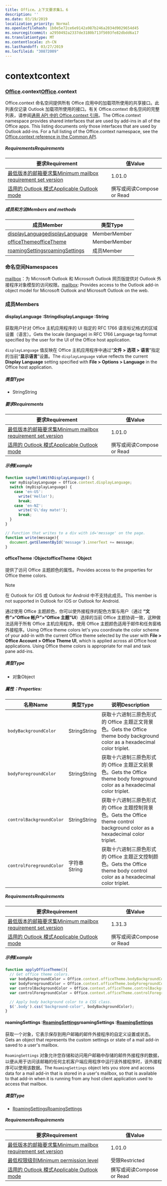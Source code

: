 ```yaml
---
title: Office。上下文要求集1。6
description: ''
ms.date: 03/19/2019
localization_priority: Normal
ms.openlocfilehash: 1b0e5e72ce6e9142a987b246a2034d9029654d45
ms.sourcegitcommit: a2950492a2337de3180b713f5693fe82dbdd6a17
ms.translationtype: MT
ms.contentlocale: zh-CN
ms.lasthandoff: 03/27/2019
ms.locfileid: "30872009"
---
```

# <a name="context"></a><span data-ttu-id="479c4-102">context</span><span class="sxs-lookup"><span data-stu-id="479c4-102">context</span></span>

### <a name="officeofficemdcontext"></a><span data-ttu-id="479c4-103">[Office](Office.md).context</span><span class="sxs-lookup"><span data-stu-id="479c4-103">[Office](Office.md).context</span></span>

<span data-ttu-id="479c4-p101">Office.context 命名空间提供所有 Office 应用中的加载项所使用的共享接口。此列表仅记录 Outlook 加载项所使用的接口。有关 Office.context 命名空间的完整列表，请参阅[通用 API 中的 Office.context 引用](/javascript/api/office/office.context)。</span><span class="sxs-lookup"><span data-stu-id="479c4-p101">The Office.context namespace provides shared interfaces that are used by add-ins in all of the Office apps. This listing documents only those interfaces that are used by Outlook add-ins. For a full listing of the Office.context namespace, see the [Office.context reference in the Common API](/javascript/api/office/office.context).</span></span>

##### <a name="requirements"></a><span data-ttu-id="479c4-106">Requirements</span><span class="sxs-lookup"><span data-stu-id="479c4-106">Requirements</span></span>

|<span data-ttu-id="479c4-107">要求</span><span class="sxs-lookup"><span data-stu-id="479c4-107">Requirement</span></span>| <span data-ttu-id="479c4-108">值</span><span class="sxs-lookup"><span data-stu-id="479c4-108">Value</span></span>|
|---|---|
|[<span data-ttu-id="479c4-109">最低版本的邮箱要求集</span><span class="sxs-lookup"><span data-stu-id="479c4-109">Minimum mailbox requirement set version</span></span>](/office/dev/add-ins/reference/requirement-sets/outlook-api-requirement-sets)| <span data-ttu-id="479c4-110">1.0</span><span class="sxs-lookup"><span data-stu-id="479c4-110">1.0</span></span>|
|[<span data-ttu-id="479c4-111">适用的 Outlook 模式</span><span class="sxs-lookup"><span data-stu-id="479c4-111">Applicable Outlook mode</span></span>](/outlook/add-ins/#extension-points)| <span data-ttu-id="479c4-112">撰写或阅读</span><span class="sxs-lookup"><span data-stu-id="479c4-112">Compose or Read</span></span>|

##### <a name="members-and-methods"></a><span data-ttu-id="479c4-113">成员和方法</span><span class="sxs-lookup"><span data-stu-id="479c4-113">Members and methods</span></span>

| <span data-ttu-id="479c4-114">成员</span><span class="sxs-lookup"><span data-stu-id="479c4-114">Member</span></span> | <span data-ttu-id="479c4-115">类型</span><span class="sxs-lookup"><span data-stu-id="479c4-115">Type</span></span> |
|--------|------|
| [<span data-ttu-id="479c4-116">displayLanguage</span><span class="sxs-lookup"><span data-stu-id="479c4-116">displayLanguage</span></span>](#displaylanguage-string) | <span data-ttu-id="479c4-117">Member</span><span class="sxs-lookup"><span data-stu-id="479c4-117">Member</span></span> |
| [<span data-ttu-id="479c4-118">officeTheme</span><span class="sxs-lookup"><span data-stu-id="479c4-118">officeTheme</span></span>](#officetheme-object) | <span data-ttu-id="479c4-119">Member</span><span class="sxs-lookup"><span data-stu-id="479c4-119">Member</span></span> |
| [<span data-ttu-id="479c4-120">roamingSettings</span><span class="sxs-lookup"><span data-stu-id="479c4-120">roamingSettings</span></span>](#roamingsettings-roamingsettings) | <span data-ttu-id="479c4-121">成员</span><span class="sxs-lookup"><span data-stu-id="479c4-121">Member</span></span> |

### <a name="namespaces"></a><span data-ttu-id="479c4-122">命名空间</span><span class="sxs-lookup"><span data-stu-id="479c4-122">Namespaces</span></span>

<span data-ttu-id="479c4-123">[mailbox](office.context.mailbox.md)：为 Microsoft Outlook 和 Microsoft Outlook 网页版提供对 Outlook 外接程序对象模型的访问权限。</span><span class="sxs-lookup"><span data-stu-id="479c4-123">[mailbox](office.context.mailbox.md): Provides access to the Outlook add-in object model for Microsoft Outlook and Microsoft Outlook on the web.</span></span>

### <a name="members"></a><span data-ttu-id="479c4-124">成员</span><span class="sxs-lookup"><span data-stu-id="479c4-124">Members</span></span>

####  <a name="displaylanguage-string"></a><span data-ttu-id="479c4-125">displayLanguage :String</span><span class="sxs-lookup"><span data-stu-id="479c4-125">displayLanguage :String</span></span>

<span data-ttu-id="479c4-126">获取用户针对 Office 主机应用程序的 UI 指定的 RFC 1766 语言标记格式的区域设置（语言）。</span><span class="sxs-lookup"><span data-stu-id="479c4-126">Gets the locale (language) in RFC 1766 Language tag format specified by the user for the UI of the Office host application.</span></span>

<span data-ttu-id="479c4-127">`displayLanguage` 值反映在 Office 主机应用程序中通过“**文件 > 选项 > 语言**”指定的当前“**显示语言**”设置。</span><span class="sxs-lookup"><span data-stu-id="479c4-127">The `displayLanguage` value reflects the current **Display Language** setting specified with **File > Options > Language** in the Office host application.</span></span>

##### <a name="type"></a><span data-ttu-id="479c4-128">类型</span><span class="sxs-lookup"><span data-stu-id="479c4-128">Type</span></span>

*   <span data-ttu-id="479c4-129">String</span><span class="sxs-lookup"><span data-stu-id="479c4-129">String</span></span>

##### <a name="requirements"></a><span data-ttu-id="479c4-130">要求</span><span class="sxs-lookup"><span data-stu-id="479c4-130">Requirements</span></span>

|<span data-ttu-id="479c4-131">要求</span><span class="sxs-lookup"><span data-stu-id="479c4-131">Requirement</span></span>| <span data-ttu-id="479c4-132">值</span><span class="sxs-lookup"><span data-stu-id="479c4-132">Value</span></span>|
|---|---|
|[<span data-ttu-id="479c4-133">最低版本的邮箱要求集</span><span class="sxs-lookup"><span data-stu-id="479c4-133">Minimum mailbox requirement set version</span></span>](/office/dev/add-ins/reference/requirement-sets/outlook-api-requirement-sets)| <span data-ttu-id="479c4-134">1.0</span><span class="sxs-lookup"><span data-stu-id="479c4-134">1.0</span></span>|
|[<span data-ttu-id="479c4-135">适用的 Outlook 模式</span><span class="sxs-lookup"><span data-stu-id="479c4-135">Applicable Outlook mode</span></span>](/outlook/add-ins/#extension-points)| <span data-ttu-id="479c4-136">撰写或阅读</span><span class="sxs-lookup"><span data-stu-id="479c4-136">Compose or Read</span></span>|

##### <a name="example"></a><span data-ttu-id="479c4-137">示例</span><span class="sxs-lookup"><span data-stu-id="479c4-137">Example</span></span>

```javascript
function sayHelloWithDisplayLanguage() {
  var myDisplayLanguage = Office.context.displayLanguage;
  switch (myDisplayLanguage) {
    case 'en-US':
      write('Hello!');
      break;
    case 'en-NZ':
      write('G\'day mate!');
      break;
  }
}

// Function that writes to a div with id='message' on the page.
function write(message){
  document.getElementById('message').innerText += message;
}
```

####  <a name="officetheme-object"></a><span data-ttu-id="479c4-138">officeTheme :Object</span><span class="sxs-lookup"><span data-stu-id="479c4-138">officeTheme :Object</span></span>

<span data-ttu-id="479c4-139">提供了访问 Office 主题颜色的属性。</span><span class="sxs-lookup"><span data-stu-id="479c4-139">Provides access to the properties for Office theme colors.</span></span>

> [!NOTE]
> <span data-ttu-id="479c4-140">在 Outlook for iOS 或 Outlook for Android 中不支持此成员。</span><span class="sxs-lookup"><span data-stu-id="479c4-140">This member is not supported in Outlook for iOS or Outlook for Android.</span></span>

<span data-ttu-id="479c4-p102">通过使用 Office 主题颜色，你可以使外接程序的配色方案与用户（通过 **“文件”>“Office 帐户”>“Office 主题”UI**）选择的当前 Office 主题协调一致，这种做法适用于所有 Office 主机应用程序。使用 Office 主题颜色适用于邮件和任务窗格外接程序。</span><span class="sxs-lookup"><span data-stu-id="479c4-p102">Using Office theme colors let's you coordinate the color scheme of your add-in with the current Office theme selected by the user with **File > Office Account > Office Theme UI**, which is applied across all Office host applications. Using Office theme colors is appropriate for mail and task pane add-ins.</span></span>

##### <a name="type"></a><span data-ttu-id="479c4-143">类型</span><span class="sxs-lookup"><span data-stu-id="479c4-143">Type</span></span>

*   <span data-ttu-id="479c4-144">对象</span><span class="sxs-lookup"><span data-stu-id="479c4-144">Object</span></span>

##### <a name="properties"></a><span data-ttu-id="479c4-145">属性：</span><span class="sxs-lookup"><span data-stu-id="479c4-145">Properties:</span></span>

|<span data-ttu-id="479c4-146">名称</span><span class="sxs-lookup"><span data-stu-id="479c4-146">Name</span></span>| <span data-ttu-id="479c4-147">类型</span><span class="sxs-lookup"><span data-stu-id="479c4-147">Type</span></span>| <span data-ttu-id="479c4-148">说明</span><span class="sxs-lookup"><span data-stu-id="479c4-148">Description</span></span>|
|---|---|---|
|`bodyBackgroundColor`| <span data-ttu-id="479c4-149">String</span><span class="sxs-lookup"><span data-stu-id="479c4-149">String</span></span>|<span data-ttu-id="479c4-150">获取十六进制三原色形式的 Office 主题正文背景色。</span><span class="sxs-lookup"><span data-stu-id="479c4-150">Gets the Office theme body background color as a hexadecimal color triplet.</span></span>|
|`bodyForegroundColor`| <span data-ttu-id="479c4-151">String</span><span class="sxs-lookup"><span data-stu-id="479c4-151">String</span></span>|<span data-ttu-id="479c4-152">获取十六进制三原色形式的 Office 主题正文前景色。</span><span class="sxs-lookup"><span data-stu-id="479c4-152">Gets the Office theme body foreground color as a hexadecimal color triplet.</span></span>|
|`controlBackgroundColor`| <span data-ttu-id="479c4-153">String</span><span class="sxs-lookup"><span data-stu-id="479c4-153">String</span></span>|<span data-ttu-id="479c4-154">获取十六进制三原色形式的 Office 主题控制背景色。</span><span class="sxs-lookup"><span data-stu-id="479c4-154">Gets the Office theme control background color as a hexadecimal color triplet.</span></span>|
|`controlForegroundColor`| <span data-ttu-id="479c4-155">字符串</span><span class="sxs-lookup"><span data-stu-id="479c4-155">String</span></span>|<span data-ttu-id="479c4-156">获取十六进制三原色形式的 Office 主题正文控制颜色。</span><span class="sxs-lookup"><span data-stu-id="479c4-156">Gets the Office theme body control color as a hexadecimal color triplet.</span></span>|

##### <a name="requirements"></a><span data-ttu-id="479c4-157">Requirements</span><span class="sxs-lookup"><span data-stu-id="479c4-157">Requirements</span></span>

|<span data-ttu-id="479c4-158">要求</span><span class="sxs-lookup"><span data-stu-id="479c4-158">Requirement</span></span>| <span data-ttu-id="479c4-159">值</span><span class="sxs-lookup"><span data-stu-id="479c4-159">Value</span></span>|
|---|---|
|[<span data-ttu-id="479c4-160">最低版本的邮箱要求集</span><span class="sxs-lookup"><span data-stu-id="479c4-160">Minimum mailbox requirement set version</span></span>](/office/dev/add-ins/reference/requirement-sets/outlook-api-requirement-sets)| <span data-ttu-id="479c4-161">1.3</span><span class="sxs-lookup"><span data-stu-id="479c4-161">1.3</span></span>|
|[<span data-ttu-id="479c4-162">适用的 Outlook 模式</span><span class="sxs-lookup"><span data-stu-id="479c4-162">Applicable Outlook mode</span></span>](/outlook/add-ins/#extension-points)| <span data-ttu-id="479c4-163">撰写或阅读</span><span class="sxs-lookup"><span data-stu-id="479c4-163">Compose or Read</span></span>|

##### <a name="example"></a><span data-ttu-id="479c4-164">示例</span><span class="sxs-lookup"><span data-stu-id="479c4-164">Example</span></span>

```javascript
function applyOfficeTheme(){
  // Get office theme colors.
  var bodyBackgroundColor = Office.context.officeTheme.bodyBackgroundColor;
  var bodyForegroundColor = Office.context.officeTheme.bodyForegroundColor;
  var controlBackgroundColor = Office.context.officeTheme.controlBackgroundColor
  var controlForegroundColor = Office.context.officeTheme.controlForegroundColor;

  // Apply body background color to a CSS class.
  $('.body').css('background-color', bodyBackgroundColor);
}
```

####  <a name="roamingsettings-roamingsettingsjavascriptapioutlook16officeroamingsettings"></a><span data-ttu-id="479c4-165">roamingSettings :[RoamingSettings](/javascript/api/outlook_1_6/office.RoamingSettings)</span><span class="sxs-lookup"><span data-stu-id="479c4-165">roamingSettings :[RoamingSettings](/javascript/api/outlook_1_6/office.RoamingSettings)</span></span>

<span data-ttu-id="479c4-166">获取一个对象，它表示保存到用户邮箱的邮件外接程序的自定义设置或状态。</span><span class="sxs-lookup"><span data-stu-id="479c4-166">Gets an object that represents the custom settings or state of a mail add-in saved to a user's mailbox.</span></span>

<span data-ttu-id="479c4-167">`RoamingSettings` 对象允许您存储和访问用户邮箱中存储的邮件外接程序的数据，以便从用于访问该邮箱的任何主机客户端应用程序中运行该外接程序时，该外接程序可以使用该数据。</span><span class="sxs-lookup"><span data-stu-id="479c4-167">The `RoamingSettings` object lets you store and access data for a mail add-in that is stored in a user's mailbox, so that is available to that add-in when it is running from any host client application used to access that mailbox.</span></span>

##### <a name="type"></a><span data-ttu-id="479c4-168">类型</span><span class="sxs-lookup"><span data-stu-id="479c4-168">Type</span></span>

*   [<span data-ttu-id="479c4-169">RoamingSettings</span><span class="sxs-lookup"><span data-stu-id="479c4-169">RoamingSettings</span></span>](/javascript/api/outlook_1_6/office.RoamingSettings)

##### <a name="requirements"></a><span data-ttu-id="479c4-170">Requirements</span><span class="sxs-lookup"><span data-stu-id="479c4-170">Requirements</span></span>

|<span data-ttu-id="479c4-171">要求</span><span class="sxs-lookup"><span data-stu-id="479c4-171">Requirement</span></span>| <span data-ttu-id="479c4-172">值</span><span class="sxs-lookup"><span data-stu-id="479c4-172">Value</span></span>|
|---|---|
|[<span data-ttu-id="479c4-173">最低版本的邮箱要求集</span><span class="sxs-lookup"><span data-stu-id="479c4-173">Minimum mailbox requirement set version</span></span>](/office/dev/add-ins/reference/requirement-sets/outlook-api-requirement-sets)| <span data-ttu-id="479c4-174">1.0</span><span class="sxs-lookup"><span data-stu-id="479c4-174">1.0</span></span>|
|[<span data-ttu-id="479c4-175">最低权限级别</span><span class="sxs-lookup"><span data-stu-id="479c4-175">Minimum permission level</span></span>](/outlook/add-ins/understanding-outlook-add-in-permissions)| <span data-ttu-id="479c4-176">受限</span><span class="sxs-lookup"><span data-stu-id="479c4-176">Restricted</span></span>|
|[<span data-ttu-id="479c4-177">适用的 Outlook 模式</span><span class="sxs-lookup"><span data-stu-id="479c4-177">Applicable Outlook mode</span></span>](/outlook/add-ins/#extension-points)| <span data-ttu-id="479c4-178">撰写或阅读</span><span class="sxs-lookup"><span data-stu-id="479c4-178">Compose or Read</span></span>|
